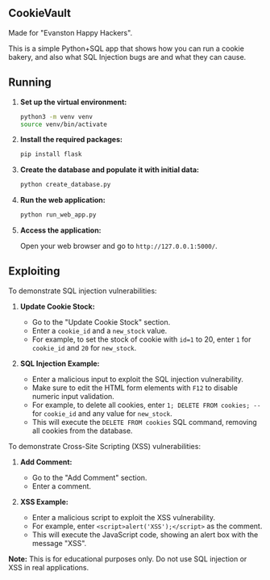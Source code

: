 ## CookieVault

Made for "Evanston Happy Hackers".

This is a simple Python+SQL app that shows how you can run a cookie bakery, and also what SQL Injection bugs are and what they can cause.

## Running

1. **Set up the virtual environment:**

    ```sh
    python3 -m venv venv
    source venv/bin/activate
    ```

2. **Install the required packages:**

    ```sh
    pip install flask
    ```

3. **Create the database and populate it with initial data:**

    ```sh
    python create_database.py
    ```

4. **Run the web application:**

    ```sh
    python run_web_app.py
    ```

5. **Access the application:**

    Open your web browser and go to `http://127.0.0.1:5000/`.

## Exploiting

To demonstrate SQL injection vulnerabilities:

1. **Update Cookie Stock:**

    - Go to the "Update Cookie Stock" section.
    - Enter a `cookie_id` and a `new_stock` value.
    - For example, to set the stock of cookie with `id=1` to 20, enter `1` for `cookie_id` and `20` for `new_stock`.

2. **SQL Injection Example:**

    - Enter a malicious input to exploit the SQL injection vulnerability.
    - Make sure to edit the HTML form elements with `F12` to disable numeric input validation.
    - For example, to delete all cookies, enter `1; DELETE FROM cookies; --` for `cookie_id` and any value for `new_stock`.
    - This will execute the `DELETE FROM cookies` SQL command, removing all cookies from the database.

To demonstrate Cross-Site Scripting (XSS) vulnerabilities:

1. **Add Comment:**

    - Go to the "Add Comment" section.
    - Enter a comment.

2. **XSS Example:**

    - Enter a malicious script to exploit the XSS vulnerability.
    - For example, enter `<script>alert('XSS');</script>` as the comment.
    - This will execute the JavaScript code, showing an alert box with the message "XSS".

**Note:** This is for educational purposes only. Do not use SQL injection or XSS in real applications.